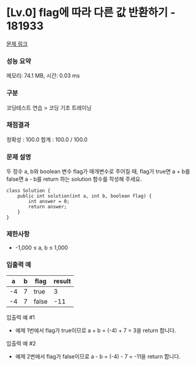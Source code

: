 # [Lv.0] flag에 따라 다른 값 반환하기 - 181933

[문제 링크](https://school.programmers.co.kr/learn/courses/30/lessons/181933)

### 성능 요약

메모리: 74.1 MB, 시간: 0.03 ms

### 구분

코딩테스트 연습 > 코딩 기초 트레이닝

### 채점결과

정확성 : 100.0
합계 : 100.0 / 100.0

### 문제 설명

두 정수 a, b와 boolean 변수 flag가 매개변수로 주어질 때, flag가 true면 a + b를 false면 a - b를 return 하는 solution 함수를 작성해 주세요.

```
class Solution {
    public int solution(int a, int b, boolean flag) {
        int answer = 0;
        return answer;
    }
}
```

### 제한사항

- -1,000 ≤ a, b ≤ 1,000

### 입출력 예 

|a|b|flag|result|
|---|---|---|---|
|-4|7|true|3|
|-4|7|false|-11|

입출력 예 #1

- 예제 1번에서 flag가 true이므로 a + b = (-4) + 7 = 3을 return 합니다.

입출력 예 #2

- 예제 2번에서 flag가 false이므로 a - b = (-4) - 7 = -11을 return 합니다.
